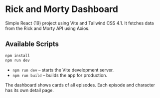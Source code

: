 # Rick and Morty Dashboard

Simple React (19) project using Vite and Tailwind CSS 4.1. It fetches data from the Rick and Morty API using Axios.

## Available Scripts

```bash
npm install
npm run dev
```

- `npm run dev` – starts the Vite development server.
- `npm run build` – builds the app for production.

The dashboard shows cards of all episodes. Each episode and character has its own detail page.
